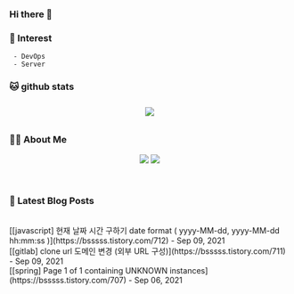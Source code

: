 
### Hi there 👋   

### 📖   Interest   
     - DevOps   
     - Server  

###  🐱 github stats  

<div id="main" align="center">
    <img src="https://github-readme-stats.vercel.app/api?username=qpyu66&hide=stars,contribs&count_private=true&show_icons=true"
        style="height: auto; margin-left: 20px; margin-right: 20px; padding: 10px;"/>
</div>

###  💁‍♀️ About Me  
<p align="center">
    <a href="https://bsssss.tistory.com/"><img src="https://img.shields.io/badge/Blog-FF5722?style=flat-square&logo=Blogger&logoColor=white"/></a>
    <a href="mailto:qpyu66@gmail.com"><img src="https://img.shields.io/badge/Gmail-d14836?style=flat-square&logo=Gmail&logoColor=white&link=qpyu66@gmail.com"/></a>
</p>

<br>

### 📕 Latest Blog Posts   
<br>
[[javascript] 현재 날짜 시간 구하기 date format ( yyyy-MM-dd, yyyy-MM-dd hh:mm:ss )](https://bsssss.tistory.com/712) - Sep 09, 2021<br>
[[gitlab] clone url 도메인 변경 (외부 URL 구성)](https://bsssss.tistory.com/711) - Sep 09, 2021<br>
[[spring] Page 1 of 1 containing UNKNOWN instances](https://bsssss.tistory.com/707) - Sep 06, 2021<br>
